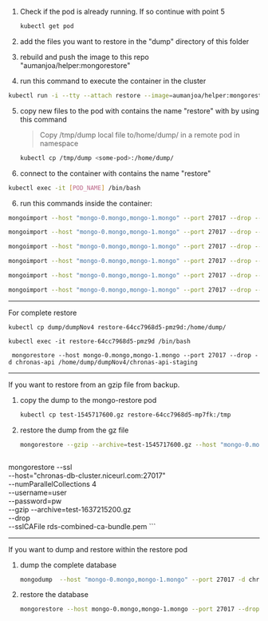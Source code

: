 1. Check if the pod is already running. If so continue with point 5

   ```bash
   kubectl get pod
   ```

2. add the files you want to restore in the "dump" directory of this folder

3. rebuild and push the image to this repo "aumanjoa/helper:mongorestore"

4. run this command to execute the container in the cluster

```bash
kubectl run -i --tty --attach restore --image=aumanjoa/helper:mongorestore
```

5. copy new files to the pod with contains the name "restore"  with by using this command

   > Copy /tmp/dump local file to/home/dump/ in a remote pod in namespace

   ```bash
   kubectl cp /tmp/dump <some-pod>:/home/dump/
   ```

6. connect to the container with contains the name "restore"

```bash
kubectl exec -it [POD_NAME] /bin/bash
```

6. run this commands inside the container:

```bash
mongoimport --host "mongo-0.mongo,mongo-1.mongo" --port 27017 --drop --db chronas-api --collection areas --file /home/dump/areas.json

mongoimport --host "mongo-0.mongo,mongo-1.mongo" --port 27017 --drop --db chronas-api --collection markers --file /home/dump/markers.json

mongoimport --host "mongo-0.mongo,mongo-1.mongo" --port 27017 --drop --db chronas-api --collection discussions --file /home/dump/discussions.json

mongoimport --host "mongo-0.mongo,mongo-1.mongo" --port 27017 --drop --db chronas-api --collection forums --file /home/dump/forums.json

mongoimport --host "mongo-0.mongo,mongo-1.mongo" --port 27017 --drop --db chronas-api --collection metadatas --file /home/dump/metadatas.json

mongoimport --host "mongo-0.mongo,mongo-1.mongo" --port 27017 --drop --db chronas-api --collection opinions --file /home/dump/opinions.json
```

---
For complete restore

``
kubectl cp dump/dumpNov4 restore-64cc7968d5-pmz9d:/home/dump/
``

``kubectl exec -it restore-64cc7968d5-pmz9d /bin/bash
``

``` mongorestore --host mongo-0.mongo,mongo-1.mongo --port 27017 --drop -d chronas-api /home/dump/dumpNov4/chronas-api-staging```

---

If you want to restore from an gzip file from backup.

1. copy the dump to the mongo-restore pod

   ```bash
   kubectl cp test-1545717600.gz restore-64cc7968d5-mp7fk:/tmp
   ```

2. restore the dump from the gz file

   ```bash
   mongorestore --gzip --archive=test-1545717600.gz --host "mongo-0.mongo,mongo-1.mongo" --port 27017 --drop
   ```



   ```bash
mongorestore --ssl \
    --host="chronas-db-cluster.niceurl.com:27017" \
    --numParallelCollections 4 \
    --username=user \
    --password=pw \
    --gzip --archive=test-1637215200.gz \
    --drop \
    --sslCAFile rds-combined-ca-bundle.pem   ```

---

If you want to dump and restore within the restore pod

1. dump the complete database 

   ```bash
   mongodump  --host "mongo-0.mongo,mongo-1.mongo" --port 27017 -d chronas-api  -o /home/dump
   ```

2. restore the database

   ```bash
   mongorestore --host mongo-0.mongo,mongo-1.mongo --port 27017 --drop -d chronas-api /home/dump
   ```
